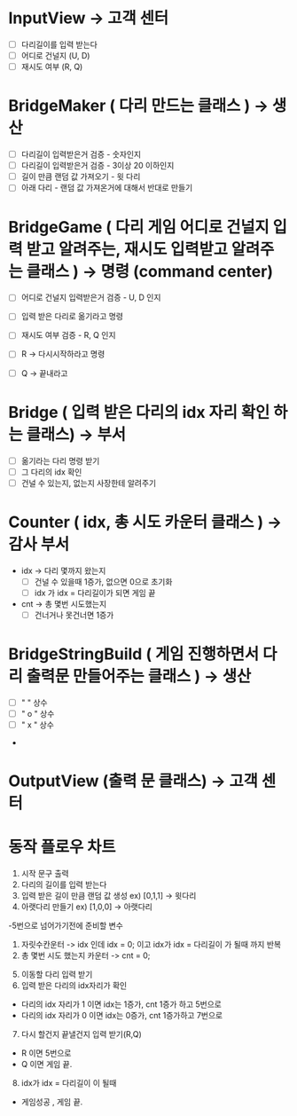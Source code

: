 # InputView                                                                        -> 고객 센터
 - [ ] 다리길이를 입력 받는다
 - [ ] 어디로 건널지 (U, D)
 - [ ] 재시도 여부 (R, Q)

# BridgeMaker ( 다리 만드는 클래스 )                                                   -> 생산
 - [ ] 다리길이 입력받은거 검증 - 숫자인지
 - [ ] 다리길이 입력받은거 검증 - 3이상 20 이하인지
 - [ ] 길이 만큼 랜덤 값 가져오기 - 윗 다리
 - [ ] 아래 다리  - 랜덤 값 가져온거에 대해서 반대로 만들기

# BridgeGame ( 다리 게임 어디로 건널지 입력 받고 알려주는, 재시도 입력받고 알려주는 클래스 )    -> 명령 (command center)
 - [ ] 어디로 건널지 입력받은거 검증 - U, D 인지
 - [ ] 입력 받은 다리로 옮기라고 명령
    
 - [ ] 재시도 여부 검증 - R, Q 인지
 - [ ] R -> 다시시작하라고 명령
 - [ ] Q -> 끝내라고 


# Bridge ( 입력 받은 다리의 idx 자리 확인 하는 클래스)                                     -> 부서                   
 - [ ] 옮기라는 다리 명령 받기
 - [ ] 그 다리의 idx 확인
 - [ ] 건널 수 있는지, 없는지 사장한테 알려주기

# Counter ( idx, 총 시도 카운터 클래스 )                                                 -> 감사 부서
 - idx -> 다리 몇까지 왔는지
   - [ ] 건널 수 있을때 1증가, 없으면 0으로 초기화   
   - [ ] idx 가 idx = 다리길이가 되면 게임 끝
 - cnt -> 총 몇번 시도했는지
   - [ ] 건너거나 못건너면 1증가
 
# BridgeStringBuild ( 게임 진행하면서 다리 출력문 만들어주는 클래스 )                        -> 생산   
 - [ ] "   " 상수
 - [ ] " o " 상수
 - [ ] " x " 상수
 - 

# OutputView (출력 문 클래스)                                                           -> 고객 센터




# 동작 플로우 차트  

1. 시작 문구 출력
2. 다리의 길이를 입력 받는다
3. 입력 받은 길이 만큼 랜덤 값 생성 ex) [0,1,1] -> 윗다리
4. 아랫다리 만들기                ex) [1,0,0] -> 아랫다리

-5번으로 넘어가기전에 준비할 변수 
1) 자릿수칸운터 -> idx 인데 idx = 0; 이고 idx가 idx =  다리길이  가 될때 까지 반복
2) 총 몇번 시도 했는지 카운터 -> cnt = 0;

5. 이동할 다리 입력 받기
6. 입력 받은 다리의 idx자리가 확인 
- 다리의 idx 자리가 1 이면 idx는 1증가, cnt 1증가 하고 5번으로 
- 다리의 idx 자리가 0 이면 idx는 0증가, cnt 1증가하고 7번으로

7. 다시 할건지 끝낼건지 입력 받기(R,Q)
- R 이면 5번으로
- Q 이면 게임 끝.

8. idx가 idx = 다리길이 이 될때 
- 게임성공 , 게임 끝.
